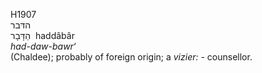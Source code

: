 <body>
  <p>H1907<br>  הדּבר  <br> הַדָּבָר  ‎  haddâbâr  <br><i>had-daw-bawr‘ </i><br>(Chaldee); probably of foreign origin; a <i>vizier: - </i>counsellor.<br></p>
 </body>